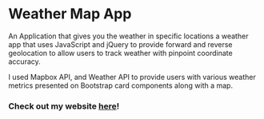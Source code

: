 # Weather Map App
An Application that gives you the weather in specific locations
a weather app that uses JavaScript and jQuery to provide forward and reverse geolocation to allow users to track weather with pinpoint coordinate accuracy. 

I used Mapbox API, and Weather API to provide users with various weather metrics presented on Bootstrap card components along with a map.

### Check out my website <a href="https://mariogranados.github.io/weather-map-app/">here</a>!

